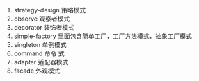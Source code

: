 1. strategy-design  策略模式
2. observe 观察者模式
3. decorator 装饰者模式
4. simple-factory 里面包含简单工厂，工厂方法模式，抽象工厂模式
5. singleton 单例模式
6. command 命令 式
7. adapter 适配器模式
8. facade 外观模式